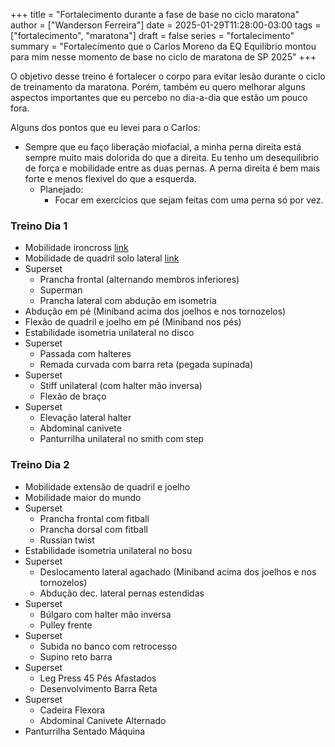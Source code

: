 +++
title = "Fortalecimento durante a fase de base no ciclo maratona"
author = ["Wanderson Ferreira"]
date = 2025-01-29T11:28:00-03:00
tags = ["fortalecimento", "maratona"]
draft = false
series = "fortalecimento"
summary = "Fortalecimento que o Carlos Moreno da EQ Equilibrio montou para mim nesse momento de base no ciclo de maratona de SP 2025"
+++

O objetivo desse treino é fortalecer o corpo para evitar lesão durante o ciclo
de treinamento da maratona. Porém, também eu quero melhorar alguns aspectos
importantes que eu percebo no dia-a-dia que estão um pouco fora.

Alguns dos pontos que eu levei para o Carlos:

- Sempre que eu faço liberação miofacial, a minha perna direita está sempre
  muito mais dolorida do que a direita. Eu tenho um desequilibrio de força e
  mobilidade entre as duas pernas. A perna direita é bem mais forte e menos
  flexivel do que a esquerda.
  - Planejado:
    - Focar em exercícios que sejam feitas com uma perna só por vez.

### Treino Dia 1

- Mobilidade ironcross [link](https://youtu.be/k6dXvqUqfOA?si=6j-yIhsgX8yNfpiq)
- Mobilidade de quadril solo lateral [link](https://youtube.com/shorts/71SC5HHlDrk?si=kfykikLOvK_H7ruL)
- Superset
  - Prancha frontal (alternando membros inferiores)
  - Superman
  - Prancha lateral com abdução em isometria
- Abdução em pé (Miniband acima dos joelhos e nos tornozelos)
- Flexão de quadril e joelho em pé (Miniband nos pés)
- Estabilidade isometria unilateral no disco
- Superset
  - Passada com halteres
  - Remada curvada com barra reta (pegada supinada)
- Superset
  - Stiff unilateral (com halter mão inversa)
  - Flexão de braço
- Superset
  - Elevação lateral halter
  - Abdominal canivete
  - Panturrilha unilateral no smith com step

### Treino Dia 2

- Mobilidade extensão de quadril e joelho
- Mobilidade maior do mundo
- Superset
  - Prancha frontal com fitball
  - Prancha dorsal com fitball
  - Russian twist
- Estabilidade isometria unilateral no bosu
- Superset
  - Deslocamento lateral agachado (Miniband acima dos joelhos e nos tornozelos)
  - Abdução dec. lateral pernas estendidas
- Superset
  - Búlgaro com halter mão inversa
  - Pulley frente
- Superset
  - Subida no banco com retrocesso
  - Supino reto barra
- Superset
  - Leg Press 45 Pés Afastados
  - Desenvolvimento Barra Reta
- Superset
  - Cadeira Flexora
  - Abdominal Canivete Alternado
- Panturrilha Sentado Máquina
